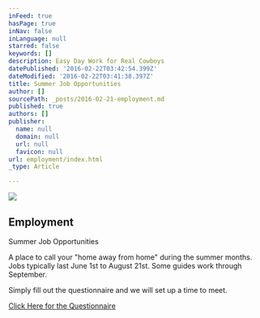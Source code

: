 ```yaml
---
inFeed: true
hasPage: true
inNav: false
inLanguage: null
starred: false
keywords: []
description: Easy Day Work for Real Cowboys
datePublished: '2016-02-22T03:42:54.399Z'
dateModified: '2016-02-22T03:41:38.397Z'
title: Summer Job Opportunities
author: []
sourcePath: _posts/2016-02-21-employment.md
published: true
authors: []
publisher:
  name: null
  domain: null
  url: null
  favicon: null
url: employment/index.html
_type: Article

---
```

![](https://the-grid-user-content.s3-us-west-2.amazonaws.com/f0a86f60-aca8-48e0-982b-f363081a07ab.jpg)

## Employment

Summer Job Opportunities

A place to call your "home away from home" during the summer months.  Jobs typically last June 1st to August 21st.  Some guides work through September.  

Simply fill out the questionnaire and we will set up a time to meet.

[Click Here for the Questionnaire][0]

[0]: https://vailstables.wufoo.com/forms/q14bda7c10are56/